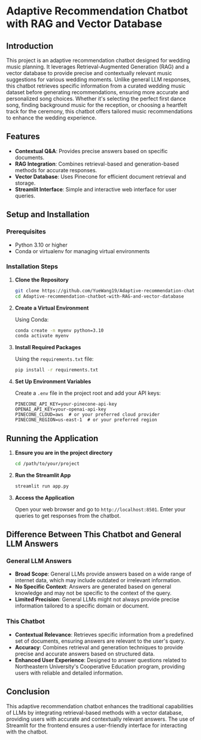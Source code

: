 # Adaptive Recommendation Chatbot with RAG and Vector Database

## Introduction

This project is an adaptive recommendation chatbot designed for wedding music planning. It leverages Retrieval-Augmented Generation (RAG) and a vector database to provide precise and contextually relevant music suggestions for various wedding moments. Unlike general LLM responses, this chatbot retrieves specific information from a curated wedding music dataset before generating recommendations, ensuring more accurate and personalized song choices. Whether it's selecting the perfect first dance song, finding background music for the reception, or choosing a heartfelt track for the ceremony, this chatbot offers tailored music recommendations to enhance the wedding experience.

## Features

- **Contextual Q&A**: Provides precise answers based on specific documents.
- **RAG Integration**: Combines retrieval-based and generation-based methods for accurate responses.
- **Vector Database**: Uses Pinecone for efficient document retrieval and storage.
- **Streamlit Interface**: Simple and interactive web interface for user queries.

## Setup and Installation

### Prerequisites

- Python 3.10 or higher
- Conda or virtualenv for managing virtual environments

### Installation Steps

1. **Clone the Repository**

   ```bash
   git clone https://github.com/YueWang19/Adaptive-recommendation-chatbot-with-RAG-and-vector-database
   cd Adaptive-recommendation-chatbot-with-RAG-and-vector-database
   ```

2. **Create a Virtual Environment**

   Using Conda:

   ```bash
   conda create -n myenv python=3.10
   conda activate myenv
   ```

3. **Install Required Packages**

   Using the `requirements.txt` file:

   ```bash
   pip install -r requirements.txt
   ```

4. **Set Up Environment Variables**

   Create a `.env` file in the project root and add your API keys:

   ```env
   PINECONE_API_KEY=your-pinecone-api-key
   OPENAI_API_KEY=your-openai-api-key
   PINECONE_CLOUD=aws  # or your preferred cloud provider
   PINECONE_REGION=us-east-1  # or your preferred region
   ```

## Running the Application

1. **Ensure you are in the project directory**

   ```bash
   cd /path/to/your/project
   ```

2. **Run the Streamlit App**

   ```bash
   streamlit run app.py
   ```

3. **Access the Application**

   Open your web browser and go to `http://localhost:8501`. Enter your queries to get responses from the chatbot.

## Difference Between This Chatbot and General LLM Answers

### General LLM Answers

- **Broad Scope**: General LLMs provide answers based on a wide range of internet data, which may include outdated or irrelevant information.
- **No Specific Context**: Answers are generated based on general knowledge and may not be specific to the context of the query.
- **Limited Precision**: General LLMs might not always provide precise information tailored to a specific domain or document.

### This Chatbot

- **Contextual Relevance**: Retrieves specific information from a predefined set of documents, ensuring answers are relevant to the user's query.
- **Accuracy**: Combines retrieval and generation techniques to provide precise and accurate answers based on structured data.
- **Enhanced User Experience**: Designed to answer questions related to Northeastern University's Cooperative Education program, providing users with reliable and detailed information.

## Conclusion

This adaptive recommendation chatbot enhances the traditional capabilities of LLMs by integrating retrieval-based methods with a vector database, providing users with accurate and contextually relevant answers. The use of Streamlit for the frontend ensures a user-friendly interface for interacting with the chatbot.
